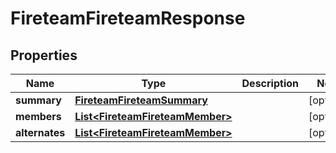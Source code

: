 
# FireteamFireteamResponse

## Properties
Name | Type | Description | Notes
------------ | ------------- | ------------- | -------------
**summary** | [**FireteamFireteamSummary**](FireteamFireteamSummary.md) |  |  [optional]
**members** | [**List&lt;FireteamFireteamMember&gt;**](FireteamFireteamMember.md) |  |  [optional]
**alternates** | [**List&lt;FireteamFireteamMember&gt;**](FireteamFireteamMember.md) |  |  [optional]



